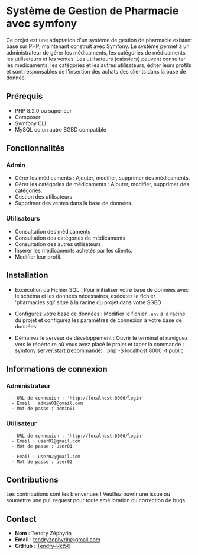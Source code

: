 # Système de Gestion de Pharmacie avec symfony
Ce projet est une adaptation d'un système de gestion de pharmacie existant basé sur PHP, maintenant construit avec Symfony. Le système permet à un administrateur de gérer les médicaments, les catégories de médicaments, les utilisateurs et les ventes. Les utilisateurs (caissiers) peuvent consulter les médicaments, les catégories et les autres utilisateurs, éditer leurs profils et sont responsables de l'insertion des achats des clients dans la base de donnée.

## Prérequis
- PHP 8.2.0 ou supérieur
- Composer
- Symfony CLI
- MySQL ou un autre SGBD compatible

## Fonctionnalités

### Admin
- Gérer les médicaments : Ajouter, modifier, supprimer des médicaments.
- Gérer les catégories de médicaments : Ajouter, modifier, supprimer des catégories.
- Gestion des utilisateurs
- Supprimer des ventes dans la base de données.
  
### Utilisateurs
- Consultation des médicaments
- Consultation des catégories de médicaments
- Consultation des autres utilisateurs
- Insérer les médicaments achetés par les clients.
- Modifier leur profil.

## Installation
- Excécution du Fichier SQL :
    Pour initialiser votre base de données avec le schéma et les données nécessaires, exécutez le fichier 'pharmacies.sql' situé à la racine du projet dans votre SGBD	 

- Configurez votre base de données :
    Modifier le fichier `.env` à la racine du projet et configurez les paramètres de connexion à votre base de données.

- Démarrez le serveur de développement :
    Ouvrir le terminal et naviguez vers le répértoire où vous avez placé le projet et taper la commande :
    . symfony server:start (recommandé)
    . php -S localhost:8000 -t public

## Informations de connexion 
  ### Administrateur
      - URL de connexion : 'http://localhost:8000/login'
      - Email : admin01@gmail.com
      - Mot de passe : admin01
  ### Utilisateur
      - URL de connexion : 'http://localhost:8000/login'
      - Email : user01@gmail.com
      - Mot de passe : user01

      - Email : user02@gmail.com
      - Mot de passe : user02


## Contributions
Les contributions sont les bienvenues ! Veuillez ouvrir une issue ou soumettre une pull request pour toute amélioration ou correction de bugs.

## Contact
- **Nom** : Tendry Zéphyrin
- **Email** : tendryzephyrin@gmail.com
- **GitHub** : [Tendry-Rkt56](https://github.com/Tendry-Rkt56)